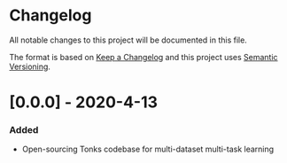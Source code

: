 # Changelog
All notable changes to this project will be documented in this file.

The format is based on [Keep a Changelog](http://keepachangelog.com/en/1.0.0/) and this project uses [Semantic Versioning](http://semver.org/).

# [0.0.0] - 2020-4-13
### Added
 - Open-sourcing Tonks codebase for multi-dataset multi-task learning
